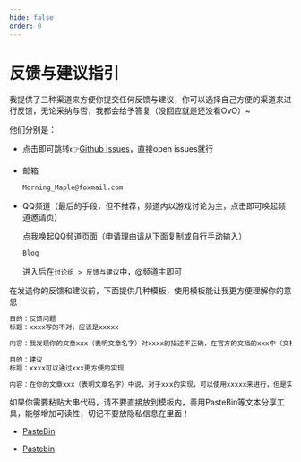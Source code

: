 ```yaml
---
hide: false
order: 0
---
```


# 反馈与建议指引

我提供了三种渠道来方便你提交任何反馈与建议，你可以选择自己方便的渠道来进行反馈，无论采纳与否，我都会给予答复（没回应就是还没看OvO）~

他们分别是：

- 点击即可跳转👉[Github Issues](https://github.com/Morning-Maple/blog/issues)，直接open issues就行

- 邮箱

  ```markdown
  Morning_Maple@foxmail.com
  ```

- QQ频道（最后的手段，但不推荐，频道内以游戏讨论为主，点击即可唤起频道邀请页）

  <a href="https://pd.qq.com/s/g9emk8rqt" target="_blank" >点我唤起QQ频道页面</a>（申请理由请从下面复制或自行手动输入）

  ```markdown
  Blog
  ```

  进入后在``讨论组 > 反馈与建议``中，@频道主即可

在发送你的反馈和建议前，下面提供几种模板，使用模板能让我更方便理解你的意思

```markdown
目的：反馈问题
标题：xxxx写的不对，应该是xxxxx

内容：我发现你的文章xxx（表明文章名字）对xxxx的描述不正确，在官方的文档的xxx中（文档链接），他是这样这样写xxx的，你这种写法是不能实现xxxx的....
```

```markdown
目的：建议
标题：xxxx可以通过xxx更方便的实现

内容：在你的文章xxx（表明文章名字）中说，对于xxx的实现，可以使用xxxxx来进行，但是实际上你可以通过xxxx的方法来更方便的实现他（如果有，请贴上参考链接），这样可以避免xxx问题，或者对xxx有更好的优化效果
```

如果你需要粘贴大串代码，请不要直接放到模板内，善用PasteBin等文本分享工具，能够增加可读性，切记不要放隐私信息在里面！

- [PasteBin](https://paste.fastmirror.net/)

- [Pastebin](https://pastebin.com/)
